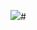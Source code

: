 ![](//www.plantuml.com/plantuml/png/VP2nJiCm54NtVCLJHgGEjCcI0NLeAx4mK2G6X51mRcoB5rjod0N4lsD3unImkaInVQvzpzkEldL-6hXWz9wy9QUbyjHf1-6rDGLHG3pe6B_N7mMT_fhoCIHXg9rwEd0x2eMo-FpDhnE_Rihxm-sEZa8vw5UOV-mciPkcV6YbHFUo2wiBaIf5gb17Tt3ASeQh4rStvTwD7ioW0nJ33U1kCl8dytJrJAlLpKankIvxQsfcMTgxjzOOdmmNQXEeRrkuth9qq4AHH4WvZI2IH9T85IBdqe66V_V9BvAnNi2EC1tehest2PMG-WAICQdZWtg0dN86zMmmpiC_kR0TC-thF-rZzroaEfjkh2aKG_TO5FB7sw0p3Vm5)#
